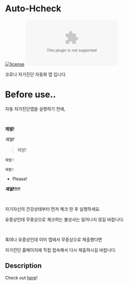 # Auto-Hcheck

[![license](https://img.shields.io/github/license/DenFade/Auto-Hcheck?color=908F8F)]()
[![release](https://img.shields.io/github/downloads/DenFade/Auto-Hcheck/BETA1.3.2/AutoHcheck.apk?color=3181FC&logo=github)](https://www.github.com/DenFade/AutoHcheck/releases/tag/BETA1.3.2)


코로나 자가진단 자동화 앱 입니다.

# Before use..

자동 자가진단앱을 실행하기 전에,

</br>

**제발!**

*제발!*

> 제발!

`제발!`

```제발!```

- Please!

***제발!!!!!***

</br>

자기자신의 건강상태부터 먼저 체크 한 후 실행하세요.

유증상인데 무증상으로 체크하는 불상사는 일어나지 않길 바랍니다.

</br>

혹여나 유증상인데 이미 앱에서 무증상으로 제출했다면

자가진단 홈페이지에 직접 접속해서 다시 제출하시길 바랍니다.

## Description

Check out [here](https://github.com/DenFade/Auto-Hcheck/releases/tag/RELEASE)!

